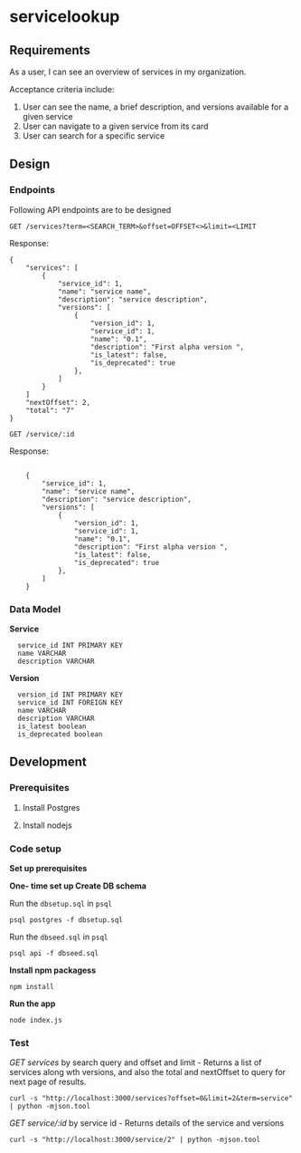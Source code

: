 # servicelookup

## Requirements
As a user, I can see an overview of services in my organization. 

Acceptance criteria include:

1. User can see the name, a brief description, and versions available for a given service
1. User can navigate to a given service from its card
1. User can search for a specific service


## Design

### Endpoints

Following API endpoints are to be designed

`GET /services?term=<SEARCH_TERM>&offset=OFFSET<>&limit=<LIMIT`

Response:
```
{
	"services": [
		{
			"service_id": 1,
			"name": "service name",
			"description": "service description",
			"versions": [
				{
					"version_id": 1,
					"service_id": 1,
					"name": "0.1",
					"description": "First alpha version ",
					"is_latest": false,
					"is_deprecated": true
				},
			]
		}
	]
	"nextOffset": 2,
	"total": "7"
}
```


`GET /service/:id`

Response:

```

	{
		"service_id": 1,
		"name": "service name",
		"description": "service description",
		"versions": [
			{
				"version_id": 1,
				"service_id": 1,
				"name": "0.1",
				"description": "First alpha version ",
				"is_latest": false,
				"is_deprecated": true
			},
		]
	}

```

### Data Model

**Service**
```
  service_id INT PRIMARY KEY
  name VARCHAR
  description VARCHAR
```


**Version**

``` 
  version_id INT PRIMARY KEY
  service_id INT FOREIGN KEY
  name VARCHAR
  description VARCHAR
  is_latest boolean
  is_deprecated boolean
```




## Development

### Prerequisites

1. Install Postgres

2. Install nodejs


### Code setup

**Set up prerequisites**

**One- time set up Create DB schema**

Run the `dbsetup.sql` in `psql`

`psql postgres -f dbsetup.sql`

Run the `dbseed.sql` in `psql`

`psql api -f dbseed.sql`


**Install npm packagess**

`npm install`


**Run the app**

`node index.js`




### Test

*GET services* by search query and offset and limit - Returns a list of services along wth versions, and also the total and nextOffset to query for next page of results.

`curl -s "http://localhost:3000/services?offset=0&limit=2&term=service" | python -mjson.tool`


*GET service/:id* by service id - Returns details of the service and versions

`curl -s "http://localhost:3000/service/2" | python -mjson.tool`

